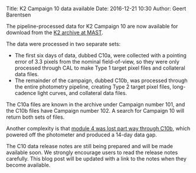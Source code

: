 Title: K2 Campaign 10 data available
Date: 2016-12-21 10:30
Author: Geert Barentsen

The pipeline-processed data for K2 Campaign 10 are now available for download
from the [K2 archive at MAST](http://archive.stsci.edu/k2). 

The data were processed in two separate sets: 

* The first six days of data, dubbed C10a, were collected with a pointing error of 3.3 pixels from the nominal field-of-view, so they were only processed through CAL to make Type 1 target pixel files and collateral data files.
* The remainder of the campaign, dubbed C10b, was processed through the entire photometry pipeline, creating Type 2 target pixel files, long-cadence light curves, and collateral data files.

The C10a files are known in the archive under Campaign number 101,
and the C10b files have Campaign number 102.
A search for Campaign 10 will return both sets of files. 

Another complexity is that [module 4 was lost part way through C10b](/break-in-science-collection-during-k2-campaign-10.html),
which powered off the photometer and produced a 14-day data gap.

The C10 data release notes are still being prepared and will be made available soon. 
We strongly encourage users to read the release notes carefully. 
This blog post will be updated with a link to the notes when they become available.
